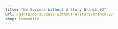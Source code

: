 ```yaml
---
title: "No Success Without A Story Branch #2"
url: /ganta/no-success-without-a-story-branch-2/
shop: commodité
---
```

